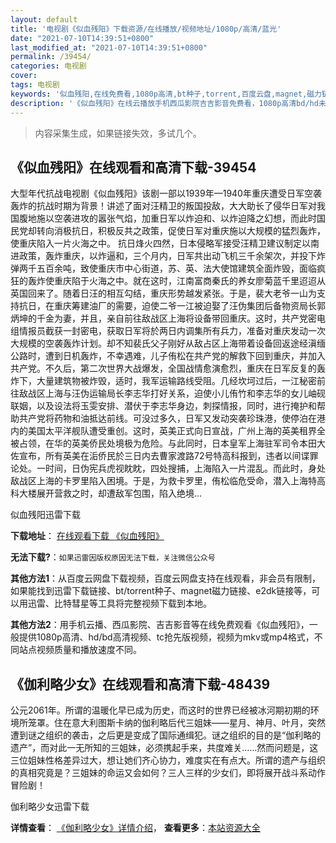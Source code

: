 ```yaml
---
layout: default
title: '电视剧《似血残阳》下载资源/在线播放/视频地址/1080p/高清/蓝光'
date: "2021-07-10T14:39:51+0800"
last_modified_at: "2021-07-10T14:39:51+0800"
permalink: /39454/
categories: 电视剧
cover:
tags: 电视剧
keywords: '似血残阳,在线免费看,1080p高清,bt种子,torrent,百度云盘,magnet,磁力链,迅雷下载资源'
description: '《似血残阳》在线云播放手机西瓜影院吉吉影音免费看，1080p高清bd/hd未删减完整版和tc抢先枪版，mkv/mp4格式，附带bt/torrent种子、magnet/磁力链、百度云盘、网盘资源迅雷下载链接'
---
```


>内容采集生成，如果链接失效，多试几个。


## 《似血残阳》在线观看和高清下载-39454

大型年代抗战电视剧《似血残阳》该剧一部以1939年&mdash;1940年重庆遭受日军空袭轰炸的抗战时期为背景！讲述了面对汪精卫的叛国投敌，大大助长了侵华日军对我国腹地施以空袭进攻的嚣张气焰，加重日军以炸迫和、以炸迫降之幻想，而此时国民党却转向消极抗日，积极反共之政策，促使日军对重庆施以大规模的猛烈轰炸，使重庆陷入一片火海之中。 抗日烽火四然，日本侵略军接受汪精卫建议制定以南进政策，轰炸重庆，以炸逼和，三个月内，日军共出动飞机三千余架次，并投下炸弹两千五百余吨，致使重庆市中心街道，苏、英、法大使馆建筑全面炸毁，面临疯狂的轰炸使重庆陷于火海之中。就在这时，江南富商秦氏的养女廖菊蓝千里迢迢从英国回来了。随着日汪的相互勾结，重庆形势越发紧张。于是，裴大老爷一山为支持抗日，在重庆筹建油厂的需要，迫使二爷一江被迫娶了汪伪集团后备物资局长郭炳坤的千金为妻，并且，亲自前往敌战区上海将设备带回重庆。这时，共产党密电组情报员截获一封密电，获取日军将於两日内调集所有兵力，准备对重庆发动一次大规模的空袭轰炸计划。却不知裴氏父子刚好从敌占区上海带着设备回返途经滇缅公路时，遭到日机轰炸，不幸遇难，儿子侑松在共产党的解救下回到重庆，并加入共产党。不久后，第二次世界大战爆发，全国战情愈演愈烈，重庆在日军反复的轰炸下，大量建筑物被炸毁，适时，我军运输路线受阻。几经坎坷过后，一江秘密前往敌战区上海与汪伪运输局长李志华打好关系，迫使小儿侑竹和李志华的女儿岫砚联姻，以及设法将玉雯安排、潜伏于李志华身边，刺探情报，同时，进行掩护和帮助共产党将药物和油抵达前线。可没过多久，日军又发动突袭珍珠港，使停泊在港内的美国太平洋舰队遭受重创。这时，英美正式向日宣战，广州上海的英美租界全被占领，在华的英美侨民处境极为危险。与此同时，日本皇军上海驻军司令本田大佐宣布，所有英美在洉侨民於三日内去曹家渡路72号特高科报到，违者以间谍罪论处。一时间，日伪宪兵虎视眈眈，四处搜捕，上海陷入一片混乱。而此时，身处敌战区上海的卡罗里陷入困境。于是，为救卡罗里，侑松临危受命，潜入上海特高科大楼展开营救之时，却遭敌军包围，陷入绝境…


似血残阳迅雷下载

**下载地址**： [在线观看下载 《似血残阳》](https://www.993dy.com//vod-detail-id-12875.html) 


**无法下载?**：`如果迅雷因版权原因无法下载，关注微信公众号 `

**其他方法1**：从百度云网盘下载视频，百度云网盘支持在线观看，非会员有限制，如果能找到迅雷下载链接、bt/torrent种子、magnet磁力链接、e2dk链接等，可以用迅雷、比特彗星等工具将完整视频下载到本地。

**其他方法2**：用手机云播、西瓜影院、吉吉影音等在线免费观看《似血残阳》，一般提供1080p高清、hd/bd高清视频、tc抢先版视频，视频为mkv或mp4格式，不同站点视频质量和播放速度不同。


## 《伽利略少女》在线观看和高清下载-48439

公元2061年。所谓的温暖化早已成为历史，而这时的世界已经被冰河期初期的环境所笼罩。住在意大利图斯卡纳的伽利略后代三姐妹&mdash;—星月、神月、叶月，突然遭到谜之组织的袭击，之后更是变成了国际通缉犯。谜之组织的目的是&ldquo;伽利略的遗产”，而对此一无所知的三姐妹，必须携起手来，共度难关&hellip;…然而问题是，这三位姐妹性格差异过大，想让她们齐心协力，难度实在有点大。所谓的遗产与组织的真相究竟是？三姐妹的命运又会如何？三人三样的少女们，即将展开战斗系动作冒险剧！</p>


伽利略少女迅雷下载

**详情查看**： [《伽利略少女》详情介绍](/movie/48439/)， **查看更多**：[本站资源大全](/movie/t/all/)

